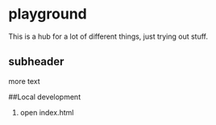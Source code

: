 # playground
This is a hub for a lot of different things, just trying out stuff.

## subheader
more text

##Local development

1. open index.html
